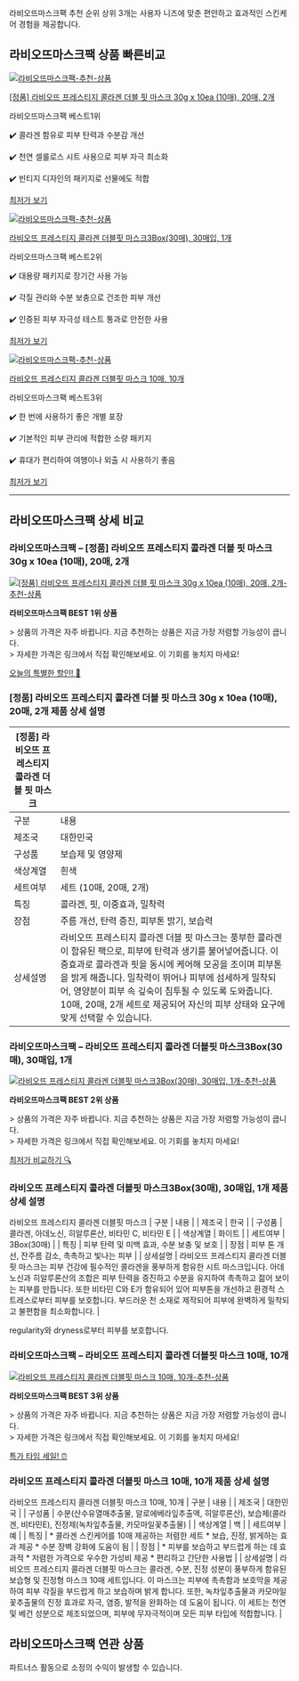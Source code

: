 라비오뜨마스크팩 추천 순위 상위 3개는 사용자 니즈에 맞춘 편안하고 효과적인 스킨케어 경험을 제공합니다.



## 라비오뜨마스크팩 상품 빠른비교







 [![라비오뜨마스크팩-추천-상품](https://thumbnail8.coupangcdn.com/thumbnails/remote/345x345ex/image/vendor_inventory/6ed9/2e03f614ef805de9d514eaf889e43d55c4ce17833c97ab1df2a16afb7b5a.jpeg)](https://sele.kr/OKGWL "라비오뜨마스크팩-추천-상품 보러가기")  






[[정품] 라비오뜨 프레스티지 콜라겐 더블 핏 마스크 30g x 10ea (10매), 20매, 2개](https://sele.kr/OKGWL "[정품] 라비오뜨 프레스티지 콜라겐 더블 핏 마스크 30g x 10ea (10매), 20매, 2개 상품 보러가기")  

  
라비오뜨마스크팩 베스트1위

✔️ 콜라겐 함유로 피부 탄력과 수분감 개선  

✔️ 천연 셀룰로스 시트 사용으로 피부 자극 최소화  

✔️ 빈티지 디자인의 패키지로 선물에도 적합




[최저가 보기](https://sele.kr/OKGWL "라비오뜨마스크팩 최저가 보러가기")







 [![라비오뜨마스크팩-추천-상품](https://thumbnail8.coupangcdn.com/thumbnails/remote/345x345ex/image/vendor_inventory/b1b7/374bc40e6d65b732f2a446bd038601c92e2e39decca3f6fcb444d25a41fb.jpg)](https://sele.kr/OKGWM "라비오뜨마스크팩-추천-상품 보러가기")  






[라비오뜨 프레스티지 콜라겐 더블핏 마스크3Box(30매), 30매입, 1개](https://sele.kr/OKGWM "라비오뜨 프레스티지 콜라겐 더블핏 마스크3Box(30매), 30매입, 1개 상품 보러가기")  

  
라비오뜨마스크팩 베스트2위

✔️ 대용량 패키지로 장기간 사용 가능  

✔️ 각질 관리와 수분 보충으로 건조한 피부 개선  

✔️ 인증된 피부 자극성 테스트 통과로 안전한 사용




[최저가 보기](https://sele.kr/OKGWM "라비오뜨마스크팩 최저가 보러가기")







 [![라비오뜨마스크팩-추천-상품](https://thumbnail10.coupangcdn.com/thumbnails/remote/345x345ex/image/vendor_inventory/b4df/d49e59e27b19e20eed4c73d98657383e3445d8b41a448c72b25a740326be.jpg)](https://sele.kr/OKGWO "라비오뜨마스크팩-추천-상품 보러가기")  






[라비오뜨 프레스티지 콜라겐 더블핏 마스크 10매, 10개](https://sele.kr/OKGWO "라비오뜨 프레스티지 콜라겐 더블핏 마스크 10매, 10개 상품 보러가기")  

  
라비오뜨마스크팩 베스트3위

✔️ 한 번에 사용하기 좋은 개별 포장  

✔️ 기본적인 피부 관리에 적합한 소량 패키지  

✔️ 휴대가 편리하여 여행이나 외출 시 사용하기 좋음




[최저가 보기](https://sele.kr/OKGWO "라비오뜨마스크팩 최저가 보러가기")





---



## 라비오뜨마스크팩 상세 비교




### 라비오뜨마스크팩 – [정품] 라비오뜨 프레스티지 콜라겐 더블 핏 마스크 30g x 10ea (10매), 20매, 2개


[![[정품] 라비오뜨 프레스티지 콜라겐 더블 핏 마스크 30g x 10ea (10매), 20매, 2개-추천-상품](https://thumbnail8.coupangcdn.com/thumbnails/remote/463x463ex/image/vendor_inventory/6ed9/2e03f614ef805de9d514eaf889e43d55c4ce17833c97ab1df2a16afb7b5a.jpeg "[정품] 라비오뜨 프레스티지 콜라겐 더블 핏 마스크 30g x 10ea (10매), 20매, 2개")](https://sele.kr/OKGWL)


**라비오뜨마스크팩 BEST 1위 상품**



&gt; 상품의 가격은 자주 바뀝니다. 지금 추천하는 상품은 지금 가장 저렴할 가능성이 큽니다.  
&gt; 자세한 가격은 링크에서 직접 확인해보세요. 이 기회를 놓치지 마세요!


[오늘의 특별한 할인! 🔖](https://sele.kr/OKGWL "오늘의 특별한 할인! 🔖")
### [정품] 라비오뜨 프레스티지 콜라겐 더블 핏 마스크 30g x 10ea (10매), 20매, 2개 제품 상세 설명





| [정품] 라비오뜨 프레스티지 콜라겐 더블 핏 마스크 | |
| --- | --- |
| 구분 | 내용 |
| 제조국 | 대한민국 |
| 구성품 | 보습제 및 영양제 |
| 색상계열 | 흰색 |
| 세트여부 | 세트 (10매, 20매, 2개) |
| 특징 | 콜라겐, 핏, 이중효과, 밀착력 |
| 장점 | 주름 개선, 탄력 증진, 피부톤 밝기, 보습력 |
| 상세설명 | 라비오뜨 프레스티지 콜라겐 더블 핏 마스크는 풍부한 콜라겐이 함유된 팩으로, 피부에 탄력과 생기를 불어넣어줍니다. 이중효과로 콜라겐과 핏을 동시에 케어해 모공을 조이며 피부톤을 밝게 해줍니다. 밀착력이 뛰어나 피부에 섬세하게 밀착되어, 영양분이 피부 속 깊숙이 침투될 수 있도록 도와줍니다. 10매, 20매, 2개 세트로 제공되어 자신의 피부 상태와 요구에 맞게 선택할 수 있습니다. |






### 라비오뜨마스크팩 – 라비오뜨 프레스티지 콜라겐 더블핏 마스크3Box(30매), 30매입, 1개


[![라비오뜨 프레스티지 콜라겐 더블핏 마스크3Box(30매), 30매입, 1개-추천-상품](https://thumbnail8.coupangcdn.com/thumbnails/remote/463x463ex/image/vendor_inventory/b1b7/374bc40e6d65b732f2a446bd038601c92e2e39decca3f6fcb444d25a41fb.jpg "라비오뜨 프레스티지 콜라겐 더블핏 마스크3Box(30매), 30매입, 1개")](https://sele.kr/OKGWM)


**라비오뜨마스크팩 BEST 2위 상품**



&gt; 상품의 가격은 자주 바뀝니다. 지금 추천하는 상품은 지금 가장 저렴할 가능성이 큽니다.  
&gt; 자세한 가격은 링크에서 직접 확인해보세요. 이 기회를 놓치지 마세요!


[최저가 비교하기 🔍](https://sele.kr/OKGWM "최저가 비교하기 🔍")
### 라비오뜨 프레스티지 콜라겐 더블핏 마스크3Box(30매), 30매입, 1개 제품 상세 설명





라비오뜨 프레스티지 콜라겐 더블핏 마스크
| 구분 | 내용 |
| 제조국 | 한국 |
| 구성품 | 콜라겐, 아데노신, 히알루론산, 비타민 C, 비타민 E |
| 색상계열 | 화이트 |
| 세트여부 | 3Box(30매) |
| 특징 | 피부 탄력 및 미백 효과, 수분 보충 및 보호 |
| 장점 | 피부 톤 개선, 잔주름 감소, 촉촉하고 빛나는 피부 |
| 상세설명 | 라비오뜨 프레스티지 콜라겐 더블핏 마스크는 피부 건강에 필수적인 콜라겐을 풍부하게 함유한 시트 마스크입니다. 아데노신과 히알루론산의 조합은 피부 탄력을 증진하고 수분을 유지하여 촉촉하고 젊어 보이는 피부를 만듭니다. 또한 비타민 C와 E가 함유되어 있어 피부톤을 개선하고 환경적 스트레스로부터 피부를 보호합니다. 부드러운 천 소재로 제작되어 피부에 완벽하게 밀착되고 불편함을 최소화합니다. |




 regularity와 dryness로부터 피부를 보호합니다.






### 라비오뜨마스크팩 – 라비오뜨 프레스티지 콜라겐 더블핏 마스크 10매, 10개


[![라비오뜨 프레스티지 콜라겐 더블핏 마스크 10매, 10개-추천-상품](https://thumbnail10.coupangcdn.com/thumbnails/remote/463x463ex/image/vendor_inventory/b4df/d49e59e27b19e20eed4c73d98657383e3445d8b41a448c72b25a740326be.jpg "라비오뜨 프레스티지 콜라겐 더블핏 마스크 10매, 10개")](https://sele.kr/OKGWO)


**라비오뜨마스크팩 BEST 3위 상품**



&gt; 상품의 가격은 자주 바뀝니다. 지금 추천하는 상품은 지금 가장 저렴할 가능성이 큽니다.  
&gt; 자세한 가격은 링크에서 직접 확인해보세요. 이 기회를 놓치지 마세요!


[특가 타임 세일! ⏰](https://sele.kr/OKGWO "특가 타임 세일! ⏰")
### 라비오뜨 프레스티지 콜라겐 더블핏 마스크 10매, 10개 제품 상세 설명





라비오뜨 프레스티지 콜라겐 더블핏 마스크 10매, 10개
| 구분 | 내용 |
| 제조국 | 대한민국 |
| 구성품 | 수분(산수유열매추출물, 알로에베라잎추출액, 히알루론산), 보습제(콜라겐, 비타민E), 진정제(녹차잎추출물, 카모마일꽃추출물) |
| 색상계열 | 백 |
| 세트여부 | 예 |
| 특징 | * 콜라겐 스킨케어를 10매 제공하는 저렴한 세트 * 보습, 진정, 밝게하는 효과 제공 * 수분 장벽 강화에 도움이 됨 |
| 장점 | * 피부를 보습하고 부드럽게 하는 데 효과적 * 저렴한 가격으로 우수한 가성비 제공 * 편리하고 간단한 사용법 |
| 상세설명 | 라비오뜨 프레스티지 콜라겐 더블핏 마스크는 콜라겐, 수분, 진정 성분이 풍부하게 함유된 보습형 및 진정형 마스크 10매 세트입니다. 이 마스크는 피부에 촉촉함과 보호막을 제공하여 피부 각질을 부드럽게 하고 보습하며 밝게 합니다. 또한, 녹차잎추출물과 카모마일꽃추출물의 진정 효과로 자극, 염증, 발적을 완화하는 데 도움이 됩니다. 이 세트는 천연 및 베건 성분으로 제조되었으며, 피부에 무자극적이며 모든 피부 타입에 적합합니다. |






## 라비오뜨마스크팩 연관 상품












파트너스 활동으로 소정의 수익이 발생할 수 있습니다.


